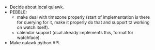* Decide about local qulawk.
* PEBBLE:
  - make deal with timezone properly (start of implementation is there for querying for it, make it properly do that and support tz working on watch itself).
  - calendar support (dcal already implements this, format for watchface).
* Make qulawk python API.
